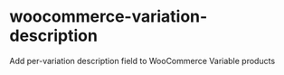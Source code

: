 woocommerce-variation-description
=================================

Add per-variation description field to WooCommerce Variable products

